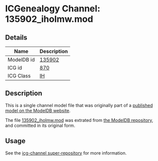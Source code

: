 # ICGenealogy Channel: 135902\_iholmw.mod

## Details

Name | Description
---- | -----------
ModelDB id | [135902](http://senselab.med.yale.edu/ModelDB/ShowModel.cshtml?model=135902)
ICG id | [870](http://icg.neurotheory.ox.ac.uk/channels/4/870)
ICG Class | [IH](http://icg.neurotheory.ox.ac.uk/channels/4)

## Description

This is a single channel model file that was originally part of a [published model on the ModelDB website](http://senselab.med.yale.edu/mModelDB/ShowModel.cshtml?model=135902).

The file [135902\_iholmw.mod](135902_iholmw.mod) was extrated from [the ModelDB repository](http://senselab.med.yale.edu/ModelDB/ShowModel.cshtml?model=135902), and committed in its original form.

## Usage

See the [icg-channel super-repository](https://github.com/icgenealogy/icg-channels) for more information.